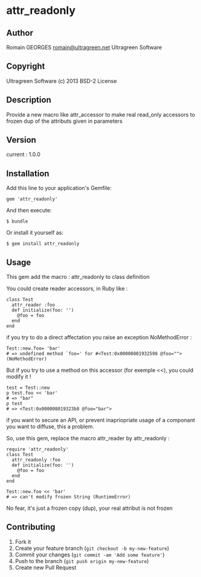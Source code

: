 # attr_readonly

## Author

 Romain GEORGES <romain@ultragreen.net>
 Ultragreen Software

## Copyright 

Ultragreen Software (c) 2013
BSD-2 License 

## Description

Provide a new macro like attr_accessor to make real read_only accessors to frozen dup of the attributs given in parameters

## Version 

   current : 1.0.0

## Installation

Add this line to your application's Gemfile:

    gem 'attr_readonly'

And then execute:

    $ bundle

Or install it yourself as:

    $ gem install attr_readonly

## Usage

This gem add the macro : attr_readonly to class definition   

You could create reader accessors, in Ruby like :

    class Test 
      attr_reader :foo
      def initialize(foo: '')
        @foo = foo
      end
    end       

if you try to do a direct affectation you raise an exception NoMethodError : 

    Test::new.foo= 'bar'    
    # => undefined method `foo=' for #<Test:0x00000801932598 @foo=""> (NoMethodError)
   
But if you try to use a method on this accessor (for exemple <<), you could modify it !

    test = Test::new
    p test.foo << 'bar'
    # => "bar"
    p test
    # => <Test:0x000008019323b8 @foo="bar">
    
if you want to secure an API, or prevent inapriopriate usage of a componant you want to diffuse, this a problem.

So, use this gem, replace the macro attr_reader by attr_readonly :

    require 'attr_readonly'
    class Test
      attr_readonly :foo
      def initialize(foo: '')
        @foo = foo
      end
    end

    Test::new.foo << 'bar'    
    # => can't modify frozen String (RuntimeError)

No fear, it's just a frozen copy (dup), your real attribut is not frozen


## Contributing

1. Fork it
2. Create your feature branch (`git checkout -b my-new-feature`)
3. Commit your changes (`git commit -am 'Add some feature'`)
4. Push to the branch (`git push origin my-new-feature`)
5. Create new Pull Request
